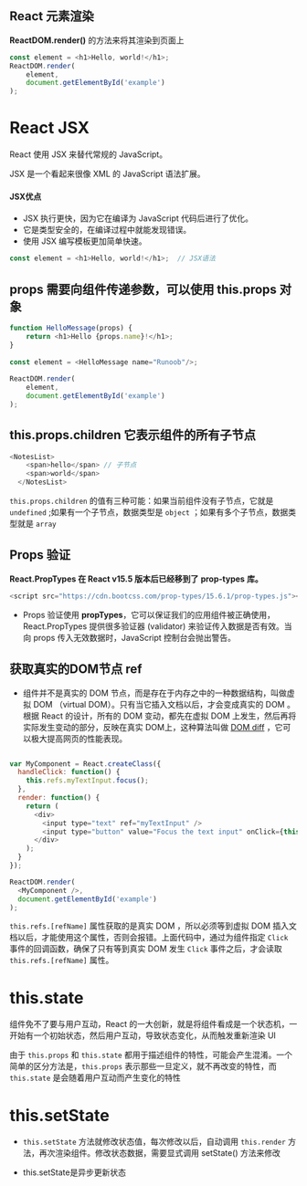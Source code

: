 ## React 元素渲染

 **ReactDOM.render()** 的方法来将其渲染到页面上

```js
const element = <h1>Hello, world!</h1>;
ReactDOM.render(
    element,
    document.getElementById('example')
);
```

# React JSX

React 使用 JSX 来替代常规的 JavaScript。

JSX 是一个看起来很像 XML 的 JavaScript 语法扩展。

#### JSX优点

- JSX 执行更快，因为它在编译为 JavaScript 代码后进行了优化。
- 它是类型安全的，在编译过程中就能发现错误。
- 使用 JSX 编写模板更加简单快速。

```js
const element = <h1>Hello, world!</h1>;  // JSX语法
```

## props 需要向组件传递参数，可以使用 **this.props** 对象

```js
function HelloMessage(props) {
    return <h1>Hello {props.name}!</h1>;
}
 
const element = <HelloMessage name="Runoob"/>;
 
ReactDOM.render(
    element,
    document.getElementById('example')
);
```

## this.props.children 它表示组件的所有子节点

```js
<NotesList>
    <span>hello</span> // 子节点
    <span>world</span>
  </NotesList>
```

`this.props.children` 的值有三种可能：如果当前组件没有子节点，它就是 `undefined` ;如果有一个子节点，数据类型是 `object` ；如果有多个子节点，数据类型就是 `array`

## Props 验证

**React.PropTypes 在 React v15.5 版本后已经移到了** **prop-types** **库。**

```js
<script src="https://cdn.bootcss.com/prop-types/15.6.1/prop-types.js"></script>
```

- Props 验证使用 **propTypes**，它可以保证我们的应用组件被正确使用，React.PropTypes 提供很多验证器 (validator) 来验证传入数据是否有效。当向 props 传入无效数据时，JavaScript 控制台会抛出警告。

## 获取真实的DOM节点 ref

- 组件并不是真实的 DOM 节点，而是存在于内存之中的一种数据结构，叫做虚拟 DOM （virtual DOM）。只有当它插入文档以后，才会变成真实的 DOM 。根据 React 的设计，所有的 DOM 变动，都先在虚拟 DOM 上发生，然后再将实际发生变动的部分，反映在真实 DOM上，这种算法叫做 [DOM diff](http://calendar.perfplanet.com/2013/diff/) ，它可以极大提高网页的性能表现。

```js

var MyComponent = React.createClass({
  handleClick: function() {
    this.refs.myTextInput.focus();
  },
  render: function() {
    return (
      <div>
        <input type="text" ref="myTextInput" />
        <input type="button" value="Focus the text input" onClick={this.handleClick} />
      </div>
    );
  }
});

ReactDOM.render(
  <MyComponent />,
  document.getElementById('example')
);
```

`this.refs.[refName]` 属性获取的是真实 DOM ，所以必须等到虚拟 DOM 插入文档以后，才能使用这个属性，否则会报错。上面代码中，通过为组件指定 `Click` 事件的回调函数，确保了只有等到真实 DOM 发生 `Click` 事件之后，才会读取 `this.refs.[refName]` 属性。

# this.state

组件免不了要与用户互动，React 的一大创新，就是将组件看成是一个状态机，一开始有一个初始状态，然后用户互动，导致状态变化，从而触发重新渲染 UI 

由于 `this.props` 和 `this.state` 都用于描述组件的特性，可能会产生混淆。一个简单的区分方法是，`this.props` 表示那些一旦定义，就不再改变的特性，而 `this.state` 是会随着用户互动而产生变化的特性

# this.setState

- `this.setState` 方法就修改状态值，每次修改以后，自动调用 `this.render` 方法，再次渲染组件。修改状态数据，需要显式调用 setState() 方法来修改

- this.setState是异步更新状态